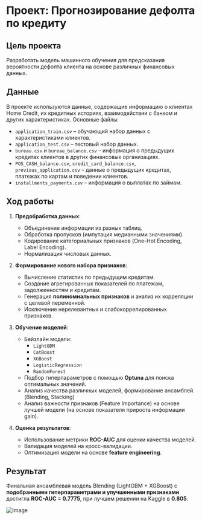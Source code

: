# Проект: Прогнозирование дефолта по кредиту

## Цель проекта
Разработать модель машинного обучения для предсказания вероятности дефолта клиента на основе различных финансовых данных.

## Данные
В проекте используются данные, содержащие информацию о клиентах Home Credit, их кредитных историях, взаимодействии с банком и других характеристиках. Основные файлы:
- `application_train.csv` – обучающий набор данных с характеристиками клиентов.
- `application_test.csv` – тестовый набор данных.
- `bureau.csv` и `bureau_balance.csv` – информация о предыдущих кредитах клиентов в других финансовых организациях.
- `POS_CASH_balance.csv`, `credit_card_balance.csv`, `previous_application.csv` – данные о предыдущих кредитах, платежах по картам и поведении клиентов.
- `installments_payments.csv` – информация о выплатах по займам.

## Ход работы
1. **Предобработка данных**:
   - Объединение информации из разных таблиц.
   - Обработка пропусков (импутация медианными значениями).
   - Кодирование категориальных признаков (One-Hot Encoding, Label Encoding).
   - Нормализация числовых данных.

2. **Формирование нового набора признаков**:
   - Вычисление статистик по предыдущим кредитам.
   - Создание агрегированных показателей по платежам, задолженностям и кредитам.
   - Генерация **полиномиальных признаков** и анализ их корреляции с целевой переменной.
   - Исключение нерелевантных и слабокоррелированных признаков.

3. **Обучение моделей**:
   - Бейзлайн модели:
     -  `LightGBM`
     -  `CatBoost`
     -  `XGBoost`
     -  `LogisticRegression`
     -  `RandomForest`
   - Подбор гиперпараметров с помощью **Optuna** для поиска оптимальных значений.
   - Анализ качества различных моделей, формирование ансамблей. (Blending, Stacking)
   - Анализ важности признаков (Feature Importance) на основе лучшей модели (на основе показателя прироста информации gain).

4. **Оценка результатов**:
   - Использование метрики **ROC-AUC** для оценки качества моделей.
   - Валидация моделей на кросс-валидации.
   - Оптимизация модели на основе **feature engineering**.

## Результат
Финальная ансамблевая модель Blending (LightGBM + XGBoost) с **подобранными гиперпараметрами и улучшенными признаками** достигла **ROC-AUC = 0.7775**, при лучшем решении на Kaggle в **0.805**.

![Image](https://github.com/user-attachments/assets/08f9b2c2-47e4-4741-86ed-343d5c619c4f)

